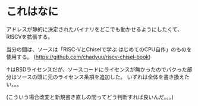 # これはなに
アドレスが静的に決定されたバイナリをどこでも動かせるようにしたくて、RISCVを拡張する。

当分の間は、ソースは「RISC-VとChiselで学ぶ はじめてのCPU自作」のものを使用する。
(https://github.com/chadyuu/riscv-chisel-book)

↑はBSDライセンスだが、ソースコードにライセンスが無かったのでパクった部分はソースの頭に元のライセンス条項を追加した。
いずれは全体を書き換えたい。。。

(こういう場合改変と新規書き直しの間ってどう判断すれば良いんだ。。。)
